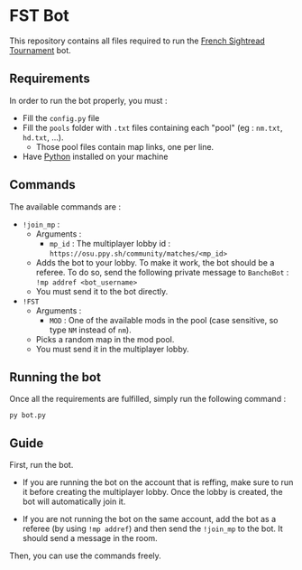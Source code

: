 # FST Bot

This repository contains all files required to run the [French Sightread Tournament](https://osu.ppy.sh/community/forums/topics/1569884) bot.

## Requirements

In order to run the bot properly, you must :
+ Fill the `config.py` file
+ Fill the `pools` folder with `.txt` files containing each "pool" (eg : `nm.txt`, `hd.txt`, ...).
  + Those pool files contain map links, one per line.
+ Have [Python](https://www.python.org/downloads/) installed on your machine

## Commands

The available commands are :
+ `!join_mp` :
  + Arguments :
    + `mp_id` : The multiplayer lobby id : `https://osu.ppy.sh/community/matches/<mp_id>`
  + Adds the bot to your lobby. To make it work, the bot should be a referee. To do so, send the following private message to `BanchoBot` : `!mp addref <bot_username>`
  + You must send it to the bot directly.
+ `!FST`
  + Arguments :
    + `MOD` : One of the available mods in the pool (case sensitive, so type `NM` instead of `nm`).
  + Picks a random map in the mod pool.
  + You must send it in the multiplayer lobby.

## Running the bot

Once all the requirements are fulfilled, simply run the following command :
```
py bot.py
```

## Guide

First, run the bot.

+ If you are running the bot on the account that is reffing, make sure to run it before creating the multiplayer lobby. Once the lobby is created, the bot will automatically join it.

+ If you are not running the bot on the same account, add the bot as a referee (by using `!mp addref`) and then send the `!join_mp` to the bot. It should send a message in the room.

Then, you can use the commands freely.
